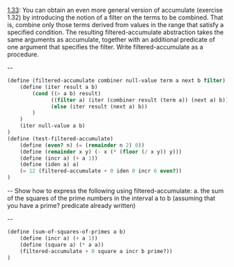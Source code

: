 [1.33](http://mitpress.mit.edu/sicp/full-text/book/book-Z-H-12.html#%_thm_1.33): 
You can obtain an even more general version of accumulate (exercise 1.32) by introducing the notion of a filter on the terms to be combined. That is, combine only those terms derived from values in the range that satisfy a specified condition. The resulting filtered-accumulate abstraction takes the same arguments as accumulate, together with an additional predicate of one argument that specifies the filter. Write filtered-accumulate as a procedure.

--
```scheme
(define (filtered-accumulate combiner null-value term a next b filter)
    (define (iter result a b)
        (cond ((> a b) result)
              ((filter a) (iter (combiner result (term a)) (next a) b))
              (else (iter result (next a) b))
        )
    )
    (iter null-value a b)
)
(define (test-filtered-accumulate)
    (define (even? n) (= (remainder n 2) 0))
    (define (remainder x y) (- x (* (floor (/ x y)) y)))
    (define (incr a) (+ a 1))
    (define (iden a) a)
    (= 12 (filtered-accumulate + 0 iden 0 incr 6 even?))
)
```

--
Show how to express the following using filtered-accumulate:
a. the sum of the squares of the prime numbers in the interval a to b (assuming that you have a prime? predicate already written)

--
```scheme
(define (sum-of-squares-of-primes a b)
    (define (incr a) (+ a 1))
    (define (square a) (* a a))
    (filtered-accumulate + 0 square a incr b prime?))
)
```
